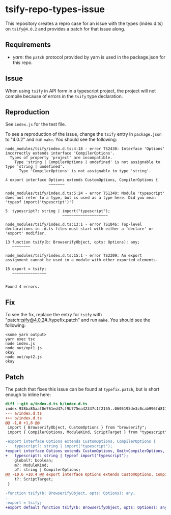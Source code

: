 # tsify-repo-types-issue

This repository creates a repro case for an issue with the types (index.d.ts)
on `tsify@4.0.2` and provides a patch for that issue along.

## Requirements

- *yarn*: the `patch` protocol provided by yarn is used in the package.json for this repo.

## Issue

When using `tsify` in API form in a typescript project, the project will not
compile because of errors in the `tsify` type declaration.

## Reproduction

See `index.js` for the test file.

To see a reproduction of the issue, change the `tsify` entry in `package.json`
to "4.0.2" and run `make`. You should see the following:

```text
node_modules/tsify/index.d.ts:4:18 - error TS2430: Interface 'Options' incorrectly extends interface 'CompilerOptions'.
  Types of property 'project' are incompatible.
    Type 'string | CompilerOptions | undefined' is not assignable to type 'string | undefined'.
      Type 'CompilerOptions' is not assignable to type 'string'.

4 export interface Options extends CustomOptions, CompilerOptions {
                   ~~~~~~~

node_modules/tsify/index.d.ts:5:24 - error TS1340: Module 'typescript' does not refer to a type, but is used as a type here. Did you mean 'typeof import('typescript')'?

5  typescript?: string | import("typescript");
                         ~~~~~~~~~~~~~~~~~~~~

node_modules/tsify/index.d.ts:13:1 - error TS1046: Top-level declarations in .d.ts files must start with either a 'declare' or 'export' modifier.

13 function tsify(b: BrowserifyObject, opts: Options): any;
   ~~~~~~~~

node_modules/tsify/index.d.ts:15:1 - error TS2309: An export assignment cannot be used in a module with other exported elements.

15 export = tsify;
   ~~~~~~~~~~~~~~~


Found 4 errors.
```

## Fix

To see the fix, replace the entry for `tsify` with
"patch:tsify@4.0.2#./typefix.patch" and run `make`. You should see the
following:

```text
<some yarn output>
yarn exec tsc
node index.js
node out/opt1.js
okay
node out/opt2.js
okay
```

## Patch

The patch that fixes this issue can be found at `typefix.patch`, but is short enough to inline here:

```diff
diff --git a/index.d.ts b/index.d.ts
index 938ba85aaf0e761ed47cf9b775ea42347c1f2155..0605195de3c0cab996fd8114868daae496b60946 100644
--- a/index.d.ts
+++ b/index.d.ts
@@ -1,8 +1,8 @@
 import { BrowserifyObject, CustomOptions } from "browserify";
 import { CompilerOptions, ModuleKind, ScriptTarget } from "typescript";

-export interface Options extends CustomOptions, CompilerOptions {
-	typescript?: string | import("typescript");
+export interface Options extends CustomOptions, Omit<CompilerOptions, "project"> {
+	typescript?: string | typeof import("typescript");
 	global?: boolean;
 	m?: ModuleKind;
 	p?: string | CompilerOptions;
@@ -10,6 +10,4 @@ export interface Options extends CustomOptions, CompilerOptions {
 	t?: ScriptTarget;
 }

-function tsify(b: BrowserifyObject, opts: Options): any;
-
-export = tsify;
+export default function tsify(b: BrowserifyObject, opts: Options): any;
```
